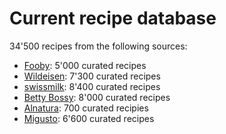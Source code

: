 # Current recipe database

34'500 recipes from the following sources:

* [Fooby](https://fooby.ch/de/suche.html): 5'000 curated recipes
* [Wildeisen](https://www.wildeisen.ch/suche/rezepte): 7'300 curated recipes
* [swissmilk](https://www.swissmilk.ch/de/rezepte-kochideen/): 8'400 curated recipes
* [Betty Bossy](https://www.bettybossi.ch/de/Rezept/List): 8'000 curated recipes
* [Alnatura](https://www.alnatura.ch/de/kochen/rezeptefilter.html): 700 curated recipies
* [Migusto](https://migusto.migros.ch/de/rezept-uebersicht.html): 6'600 curated recipes
